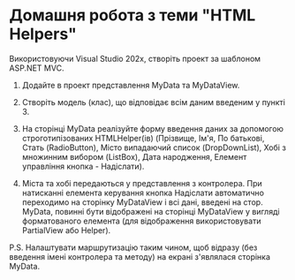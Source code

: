 # Домашня робота з теми "HTML Helpers"


Використовуючи Visual Studio 202x, створіть проект за шаблоном ASP.NET MVC.

1. Додайте в проект представлення MyData та MyDataView.
   
2. Створіть модель (клас), що відповідає всім даним введеним у пункті 3.
   
3. На сторінці MyData реалізуйте форму введення даних за допомогою строготипізованих HTMLHelper(ів) (Прізвище, Ім'я, По батькові, Стать (RadioButton),
    Місто випадаючий список (DropDownList), Хобі з множинним вибором (ListBox), Дата народження,
    Елемент управління кнопка - Надіслати).
   
4. Міста та хобі передаються у представлення з контролера.
    При натисканні елемента керування кнопка Надіслати автоматично переходимо на сторінку MyDataView і всі дані, введені на стор. MyData,
    повинні бути відображені на сторінці MyDataView у вигляді форматованого елемента (для відображення використовувати PartialView або Helper).

P.S. Налаштувати маршрутизацію таким чином, щоб відразу (без введення імені контролера та методу) на екрані з'являлася сторінка MyData.
